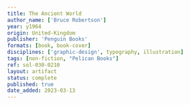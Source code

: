 ```yaml
---
title: The Ancient World
author_name: ['Bruce Robertson']
year: y1964
origin: United-Kingdom
publisher: 'Penguin Books'
formats: [book, book-cover]
disciplines: ['graphic-design', typography, illustration]
tags: [non-fiction, "Pelican Books"]
ref: sol-030-0210
layout: artifact
status: complete
published: true
date_added: 2023-03-13
---
```

